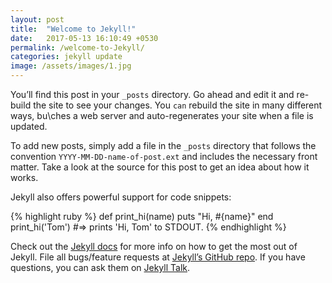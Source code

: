 ```yaml
---
layout: post
title:  "Welcome to Jekyll!"
date:   2017-05-13 16:10:49 +0530
permalink: /welcome-to-Jekyll/
categories: jekyll update
image: /assets/images/1.jpg
---
```

You’ll find this post in your `_posts` directory. Go ahead and edit it and re-build the site to see your changes. You `can` rebuild the site in many different ways, bu\ches a web server and auto-regenerates your site when a file is updated.

To add new posts, simply add a file in the `_posts` directory that follows the convention `YYYY-MM-DD-name-of-post.ext` and includes the necessary front matter. Take a look at the source for this post to get an idea about how it works.

Jekyll also offers powerful support for code snippets:

{% highlight ruby %}
def print_hi(name)
  puts "Hi, #{name}"
end
print_hi('Tom')
#=> prints 'Hi, Tom' to STDOUT.
{% endhighlight %}

Check out the [Jekyll docs][Hahaha] for more info on how to get the most out of Jekyll. File all bugs/feature requests at [Jekyll’s GitHub repo][jekyll-gh]. If you have questions, you can ask them on [Jekyll Talk][jekyll-talk].

[jekyll-docs]: https://jekyllrb.com/docs/home
[jekyll-gh]:   https://github.com/jekyll/jekyll
[jekyll-talk]: https://talk.jekyllrb.com/
[Hahaha]: https://talk.jekyllrb.com/
